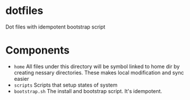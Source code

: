 # dotfiles
Dot files with idempotent bootstrap script

# Components

* `home` All files under this directory will be symbol linked to home dir by creating nessary directories. These makes local modification and sync easier
* `scripts` Scripts that setup states of system
* `bootstrap.sh` The install and bootstrap script. It's idempotent.
